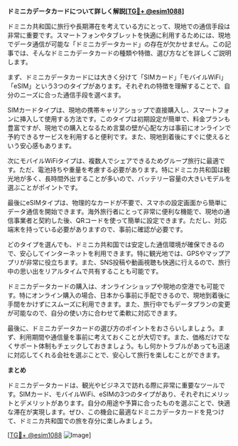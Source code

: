 **ドミニカデータカードについて詳しく解説[[TG💪+ @esim1088](https://t.me/s/esim1088)]**

ドミニカ共和国に旅行や長期滞在を考えている方にとって、現地での通信手段は非常に重要です。スマートフォンやタブレットを快適に利用するためには、現地でデータ通信が可能な「ドミニカデータカード」の存在が欠かせません。この記事では、そんなドミニカデータカードの種類や特徴、選び方などを詳しくご説明します。

まず、ドミニカデータカードには大きく分けて「SIMカード」「モバイルWiFi」「eSIM」という3つのタイプがあります。それぞれの特徴を理解することで、自分のニーズに合った通信手段を選べます。

SIMカードタイプは、現地の携帯キャリアショップで直接購入し、スマートフォンに挿入して使用する方法です。このタイプは初期設定が簡単で、料金プランも豊富ですが、現地での購入となるため言葉の壁が心配な方は事前にオンラインで予約できるサービスを利用すると便利です。また、現地到着後にすぐに使えるという安心感もあります。

次にモバイルWiFiタイプは、複数人でシェアできるためグループ旅行に最適です。ただ、電池持ちや重量を考慮する必要があります。特にドミニカ共和国は観光地が多く、長時間外出することが多いので、バッテリー容量の大きいモデルを選ぶことがポイントです。

最後にeSIMタイプは、物理的なカードが不要で、スマホの設定画面から簡単にデータ通信を開始できます。海外旅行者にとって非常に便利な機能で、現地の通信事業者と契約した後、QRコードを使って簡単に設定できます。ただし、対応端末を持っている必要がありますので、事前に確認が必要です。

どのタイプを選んでも、ドミニカ共和国では安定した通信環境が確保できるので、安心してインターネットを利用できます。特に観光地では、GPSやマップアプリが非常に役立ちます。また、SNS投稿や動画視聴も快適に行えるので、旅行中の思い出をリアルタイムで共有することも可能です。

ドミニカデータカードの購入は、オンラインショップや現地の空港でも可能です。特にオンライン購入の場合、日本から事前に手配できるので、現地到着後に手間をかけずにスムーズに利用できます。また、旅行中でもデータプランの変更が可能なので、自分の使い方に合わせて柔軟に対応できます。

最後に、ドミニカデータカードの選び方のポイントをおさらいしましょう。まず、利用期間や通信量を事前に考えておくことが大切です。また、価格だけでなくサポート体制もチェックしておきましょう。もし何かトラブルがあっても迅速に対応してくれる会社を選ぶことで、安心して旅行を楽しむことができます。

**まとめ**

ドミニカデータカードは、観光やビジネスで訪れる際に非常に重要なツールです。SIMカード、モバイルWiFi、eSIMの3つのタイプがあり、それぞれにメリットとデメリットがあります。自分の用途や予算に合ったものを選ぶことで、快適な滞在が実現します。ぜひ、この機会に最適なドミニカデータカードを見つけて、ドミニカ共和国での旅を存分に楽しみましょう。

[[TG💪+ @esim1088](https://t.me/s/esim1088) ![Image](https://i.postimg.cc/Y0z9fWf4/image.png)]
